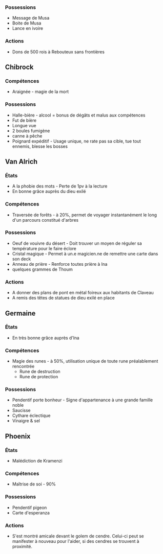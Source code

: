 ### Possessions
- Message de Musa
- Boite de Musa
- Lance en ivoire
### Actions
- Dons de 500 rois à Rebouteux sans frontières
## Chibrock

### Compétences
- Araignée - magie de la mort
### Possessions
- Halle-bière - alcool = bonus de dégâts et malus aux compétences
- Fut de bière
- Longue vue
- 2 boules fumigène
- canne à pêche
- Poignard expéditif - Usage unique, ne rate pas sa cible, tue tout ennemis, blesse les bosses
## Van Alrich

### États
- A la phobie des mots - Perte de 1pv à la lecture
- En bonne grâce auprès du dieu exilé
### Compétences
- Traversée de forêts - à 20%, permet de voyager instantanément le long d'un parcours constitué d'arbres
### Possessions
- Oeuf de vouivre du désert - Doit trouver un moyen de réguler sa température pour le faire éclore
- Cristal magique - Permet à un.e magicien.ne de remettre une carte dans son deck
- Anneau de prière - Renforce toutes prière à Ina
- quelques grammes de Thoum
### Actions
- A donner des plans de pont en métal foireux aux habitants de Claveau
- A remis des têtes de statues de dieu exilé en place
## Germaine

### États
- En très bonne grâce auprès d'Ina
### Compétences
- Magie des runes - à 50%, utilisation unique de toute rune préalablement rencontrée
    - Rune de destruction
    - Rune de protection
### Possessions
- Pendentif porte bonheur - Signe d'appartenance à une grande famille noble
- Saucisse
- Cythare éclectique 
- Vinaigre & sel

## Phoenix

### États
- Malédiction de Kramenzi
### Compétences
- Maîtrise de soi - 90%

### Possessions
- Pendentif pigeon
- Carte d'esperanza
### Actions
- S'est montré amicale devant le golem de cendre. Celui-ci peut se manifester à nouveau pour l'aider, si des cendres se trouvent à proximité.
